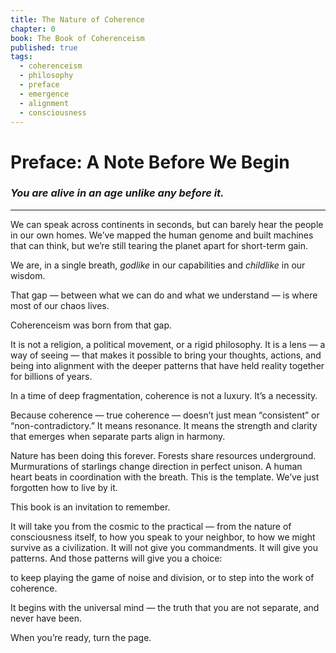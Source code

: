 ```yaml
---
title: The Nature of Coherence
chapter: 0
book: The Book of Coherenceism
published: true
tags:
  - coherenceism
  - philosophy
  - preface
  - emergence
  - alignment
  - consciousness
---
```

# Preface: A Note Before We Begin

### *You are alive in an age unlike any before it.*

---
We can speak across continents in seconds, but can barely hear the people in our own homes. We’ve mapped the human genome and built machines that can think, but we’re still tearing the planet apart for short-term gain.

We are, in a single breath, _godlike_ in our capabilities and _childlike_ in our wisdom.

That gap — between what we can do and what we understand — is where most of our chaos lives.

Coherenceism was born from that gap.

It is not a religion, a political movement, or a rigid philosophy. It is a lens — a way of seeing — that makes it possible to bring your thoughts, actions, and being into alignment with the deeper patterns that have held reality together for billions of years.

In a time of deep fragmentation, coherence is not a luxury. It’s a necessity.

Because coherence — true coherence — doesn’t just mean “consistent” or “non-contradictory.” It means resonance. It means the strength and clarity that emerges when separate parts align in harmony.

Nature has been doing this forever. Forests share resources underground. Murmurations of starlings change direction in perfect unison. A human heart beats in coordination with the breath. This is the template. We’ve just forgotten how to live by it.

This book is an invitation to remember.

It will take you from the cosmic to the practical — from the nature of consciousness itself, to how you speak to your neighbor, to how we might survive as a civilization. It will not give you commandments. It will give you patterns. And those patterns will give you a choice:

to keep playing the game of noise and division, or to step into the work of coherence.

It begins with the universal mind — the truth that you are not separate, and never have been.

When you’re ready, turn the page.
